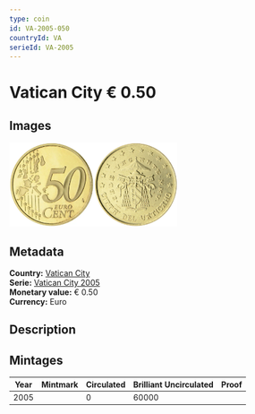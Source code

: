 ```yaml
---
type: coin
id: VA-2005-050
countryId: VA
serieId: VA-2005
---
```


# Vatican City € 0.50

## Images

<img src="../../../Images/common-2002-050.webp" height="150" alt="Front image"><img src="Images/vatican city-2005-050.webp" height="150" alt="Back image">

## Metadata

**Country:** [Vatican City](../index.md)\
**Serie:** [Vatican City 2005](index.md)\
**Monetary value:** € 0.50\
**Currency:** Euro

## Description

## Mintages

| Year | Mintmark | Circulated | Brilliant Uncirculated | Proof |
| ---- | -------- | ---------- | ---------------------- | ----- |
| 2005 |          | 0          | 60000                  |       |
